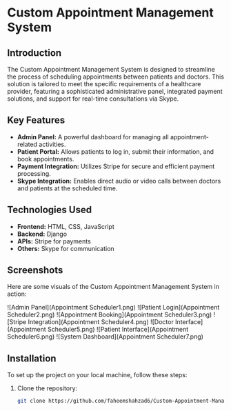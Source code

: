 # Custom Appointment Management System

## Introduction
The Custom Appointment Management System is designed to streamline the process of scheduling appointments between patients and doctors. This solution is tailored to meet the specific requirements of a healthcare provider, featuring a sophisticated administrative panel, integrated payment solutions, and support for real-time consultations via Skype.

## Key Features
- **Admin Panel:** A powerful dashboard for managing all appointment-related activities.
- **Patient Portal:** Allows patients to log in, submit their information, and book appointments.
- **Payment Integration:** Utilizes Stripe for secure and efficient payment processing.
- **Skype Integration:** Enables direct audio or video calls between doctors and patients at the scheduled time.

## Technologies Used
- **Frontend:** HTML, CSS, JavaScript
- **Backend:** Django
- **APIs:** Stripe for payments
- **Others:** Skype for communication

## Screenshots
Here are some visuals of the Custom Appointment Management System in action:

![Admin Panel](Appointment Scheduler1.png)
![Patient Login](Appointment Scheduler2.png)
![Appointment Booking](Appointment Scheduler3.png)
![Stripe Integration](Appointment Scheduler4.png)
![Doctor Interface](Appointment Scheduler5.png)
![Patient Interface](Appointment Scheduler6.png)
![System Dashboard](Appointment Scheduler7.png)

## Installation
To set up the project on your local machine, follow these steps:

1. Clone the repository:
   ```bash
   git clone https://github.com/faheemshahzad6/Custom-Appointment-Management-System.git
